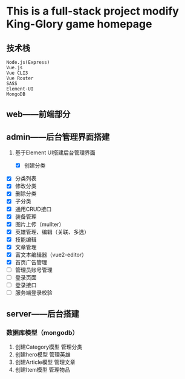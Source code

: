 # This is a full-stack project modify King-Glory game homepage

## 技术栈

```
Node.js(Express)
Vue.js
Vue CLI3
Vue Router
SASS
Element-UI
MongoDB
```

## web——前端部分

## admin——后台管理界面搭建

1. 基于Element UI搭建后台管理界面

   - [x] 创建分类
- [x] 分类列表
- [x] 修改分类
- [x] 删除分类
- [x] 子分类
- [x] 通用CRUD接口
- [x] 装备管理
- [x] 图片上传（mullter）
- [x] 英雄管理、编辑（关联、多选）
- [x] 技能编辑
- [x] 文章管理
- [x] 富文本编辑器（vue2-editor）
- [x] 首页广告管理
- [ ] 管理员账号管理
- [ ] 登录页面
- [ ] 登录接口
- [ ] 服务端登录校验

## server——后台搭建

### 数据库模型（mongodb）

1. 创建Category模型 管理分类
2. 创建hero模型 管理英雄
3. 创建Article模型 管理文章
4. 创建Item模型 管理物品
